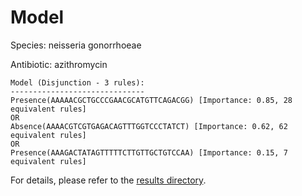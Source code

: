 
# Model

Species: neisseria gonorrhoeae

Antibiotic: azithromycin

```
Model (Disjunction - 3 rules):
------------------------------
Presence(AAAAACGCTGCCCGAACGCATGTTCAGACGG) [Importance: 0.85, 28 equivalent rules]
OR
Absence(AAAACGTCGTGAGACAGTTTGGTCCCTATCT) [Importance: 0.62, 62 equivalent rules]
OR
Presence(AAAGACTATAGTTTTTCTTGTTGCTGTCCAA) [Importance: 0.15, 7 equivalent rules]

```

For details, please refer to the [results directory](../../../../../results/scm_b/neisseria%20gonorrhoeae/azithromycin/repeat_7/).

